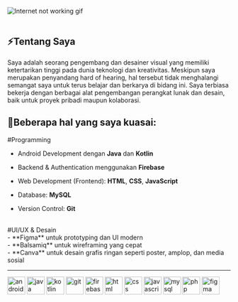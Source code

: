 ![Internet not working gif](https://github.com/saadeghi/saadeghi/raw/master/dino.gif)  
</br> 
<h2>⚡Tentang Saya </br></h2>
Saya adalah seorang pengembang dan desainer visual yang memiliki ketertarikan tinggi pada dunia teknologi dan kreativitas. Meskipun saya merupakan penyandang hard of hearing, hal tersebut tidak menghalangi semangat saya untuk terus belajar dan berkarya di bidang ini. Saya terbiasa bekerja dengan berbagai alat pengembangan perangkat lunak dan desain, baik untuk proyek pribadi maupun kolaborasi.

<h2>🌱Beberapa hal yang saya kuasai:</br> </h2>
  #Programming</br> 
<ul>
  <li><p>Android Development dengan <strong>Java</strong> dan <strong>Kotlin</strong></p></li>
  <li><p>Backend & Authentication menggunakan <strong>Firebase</strong></p></li>
  <li><p>Web Development (Frontend): <strong>HTML</strong>, <strong>CSS</strong>, <strong>JavaScript</strong></p></li>
  <li><p>Database: <strong>MySQL</strong></p></li>
  <li><p>Version Control: <strong>Git</strong></p></li>
</ul>
</br> 
  #UI/UX & Desain</br> 
    - **Figma** untuk prototyping dan UI modern</br> 
    - **Balsamiq** untuk wireframing yang cepat</br> 
    - **Canva** untuk desain grafis ringan seperti poster, amplop, dan media sosial</br> 

---

<!-- Tech Stack Badges (1 baris) -->
<span>
<img src="https://cdn.jsdelivr.net/gh/devicons/devicon/icons/android/android-original.svg" alt="android" width="40" height="40"/>
  <img src="https://cdn.jsdelivr.net/gh/devicons/devicon/icons/java/java-original.svg" alt="java" width="40" height="40"/>
  <img src="https://cdn.jsdelivr.net/gh/devicons/devicon/icons/kotlin/kotlin-original.svg" alt="kotlin" width="40" height="40"/>
  <img src="https://cdn.jsdelivr.net/gh/devicons/devicon/icons/git/git-original.svg" alt="git" width="40" height="40"/>
  <img src="https://www.vectorlogo.zone/logos/firebase/firebase-icon.svg" alt="firebase" width="40" height="40"/>
  <img src="https://cdn.jsdelivr.net/gh/devicons/devicon/icons/html5/html5-original.svg" alt="html" width="40" height="40"/>
  <img src="https://cdn.jsdelivr.net/gh/devicons/devicon/icons/css3/css3-original.svg" alt="css" width="40" height="40"/>
  <img src="https://cdn.jsdelivr.net/gh/devicons/devicon/icons/javascript/javascript-original.svg" alt="javascript" width="40" height="40"/>
  <img src="https://cdn.jsdelivr.net/gh/devicons/devicon/icons/mysql/mysql-original.svg" alt="mysql" width="40" height="40"/>
  <img src="https://cdn.jsdelivr.net/gh/devicons/devicon/icons/php/php-original.svg" alt="php" width="40" height="40"/>

  <!-- Design Tools -->
  <img src="https://cdn.jsdelivr.net/gh/devicons/devicon/icons/figma/figma-original.svg" alt="figma" width="40" height="40"/>
</span>



<!--### 📫 Kontak

- 🌐 [Portfolio](#)
- 💌 [Email](#)
- 💼 [LinkedIn](#)

### 📊 GitHub Stats

<p align="center">
  <img src="https://github-readme-stats.vercel.app/api?username=your-username&show_icons=true&theme=dark" alt="GitHub stats" />
</p>

--->

<!--
**nashela/nashela** is a ✨ _special_ ✨ repository because its `README.md` (this file) appears on your GitHub profile.

Here are some ideas to get you started:

- 🔭 I’m currently working on ...
- 🌱 I’m currently learning ...
- 👯 I’m looking to collaborate on ...
- 🤔 I’m looking for help with ...
- 💬 Ask me about ...
- 📫 How to reach me: ...
- 😄 Pronouns: ...
- ⚡ Fun fact: ...
-->
